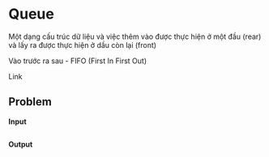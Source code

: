 # Queue <!-- omit in toc -->

Một dạng cấu trúc dữ liệu và việc thêm vào được thực hiện ở một đầu (rear)  và lấy ra được thực hiện ở dầu còn lại (front)

Vào trước ra sau - FIFO (First In First Out)

Link

## Problem


**Input**  


```

```

**Output**  


```

```
